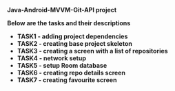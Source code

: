 **Java-Android-MVVM-Git-API project**

**Below are the tasks and their descriptions**

- **TASK1 - adding project dependencies**
- **TASK2 - creating base project skeleton**
- **TASK3 - creating a screen with a list of repositories**
- **TASK4 - network setup**
- **TASK5 - setup Room database**
- **TASK6 - creating repo details screen**
- **TASK7 - creating favourite screen**

